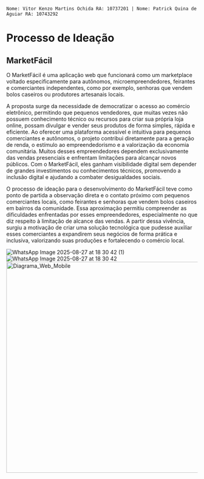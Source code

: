 `Nome: Vitor Kenzo Martins Ochida RA: 10737201 |
Nome: Patrick Quina de Aguiar RA: 10743292`



# Processo de Ideação

## MarketFácil
  O MarketFácil é uma aplicação web que funcionará como um marketplace voltado especificamente para autônomos, microempreendedores, feirantes e comerciantes independentes, como por exemplo, senhoras que vendem bolos caseiros ou produtores artesanais locais.
  
  A proposta surge da necessidade de democratizar o acesso ao comércio eletrônico, permitindo que pequenos vendedores, que muitas vezes não possuem conhecimento técnico ou recursos para criar sua própria loja online, possam divulgar e vender seus produtos de forma simples, rápida e eficiente. Ao oferecer uma plataforma acessível e intuitiva para pequenos comerciantes e autônomos, o projeto contribui diretamente para a geração de renda, o estímulo ao empreendedorismo e a valorização da economia comunitária. Muitos desses empreendedores dependem exclusivamente das vendas presenciais e enfrentam limitações para alcançar novos públicos. Com o MarketFácil, eles ganham visibilidade digital sem depender de grandes investimentos ou conhecimentos técnicos, promovendo a inclusão digital e ajudando a combater desigualdades sociais. 
  
  O processo de ideação para o desenvolvimento do MarketFácil teve como ponto de partida a observação direta e o contato próximo com pequenos comerciantes locais, como feirantes e senhoras que vendem bolos caseiros em bairros da comunidade. Essa aproximação permitiu compreender as dificuldades enfrentadas por esses empreendedores, especialmente no que diz respeito à limitação de alcance das vendas. A partir dessa vivência, surgiu a motivação de criar uma solução tecnológica que pudesse auxiliar esses comerciantes a expandirem seus negócios de forma prática e inclusiva, valorizando suas produções e fortalecendo o comércio local.

![WhatsApp Image 2025-08-27 at 18 30 42 (1)](https://github.com/user-attachments/assets/c5290118-9385-4fc4-bb02-d4adef90aaf8)
![WhatsApp Image 2025-08-27 at 18 30 42](https://github.com/user-attachments/assets/5bf4c012-cd06-4055-bda6-460b7e0c1132)
<img width="856" height="556" alt="Diagrama_Web_Mobile" src="https://github.com/user-attachments/assets/9cf028cf-4de3-4d30-9c82-5147d9a0ce6f" />
